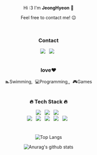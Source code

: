 
<div align="center">

<p>Hi :3 I'm <b>JeongHyeon</b> 👋</p>
<p> Feel free to contact me! 😉 </p>

<br/>
<h3><b>Contact</b></h3>
<p>
  <a href="mailto:loveljhs2@gmail.com"><img src="https://img.shields.io/badge/Gmail-EA4335?style=flat&logo=Gmail&logoColor=white"/></a> &nbsp
  <a href="https://www.linkedin.com/in/jjungs-lee"><img src="https://img.shields.io/badge/LinkedIn-0A66C2?style=flat&logo=LinkedIn&logoColor=white"/></a> &nbsp
</p>

#
<h3><b>love</b>❤️</h3>
<p>🏊️Swimming,&nbsp;&nbsp;💻Programming,,&nbsp;&nbsp;🎮Games</p>

#
<h3>🔥 <b>Tech Stack</b> 🔥</h3>
<p>
  <img src="https://img.shields.io/badge/Arm-0091BD.svg?style=flat&logo=Arm&logoColor=%2361DAFB"/> &nbsp
  <img src="https://img.shields.io/badge/Android-3DDC84?style=flat&logo=android&logoColor=white"/> &nbsp
  <img src="https://img.shields.io/badge/Linux-FCC624.svg?style=flat&logo=Linux&logoColor=black"/> &nbsp
  <br/>
  <img src="https://img.shields.io/badge/C-A8B9CC?style=flat&logo=c&logoColor=white"/> &nbsp
  <img src="https://img.shields.io/badge/C++-00599C?style=flat&logo=cplusplus&logoColor=white"/> &nbsp
  <img src="https://img.shields.io/badge/Rust-EE4C2C?style=flat&logo=rust&logoColor=white"/> &nbsp
  <img src="https://img.shields.io/badge/Java-007396?style=flat&logo=Java&logoColor=white"/> &nbsp
  <img src="https://img.shields.io/badge/Python-3776AB?style=flat&logo=Python&logoColor=white"/> &nbsp 
</p>

#
![Top Langs](https://github-readme-stats.vercel.app/api/top-langs/?username=JJungs-lee&layout=compact&theme=react)

![Anurag's github stats](https://github-readme-stats.vercel.app/api?username=JJungs-lee&show_icons=true&theme=react)

</div>